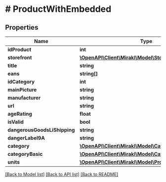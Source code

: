 # # ProductWithEmbedded

## Properties

Name | Type | Description | Notes
------------ | ------------- | ------------- | -------------
**idProduct** | **int** |  |
**storefront** | [**\OpenAPI\Client\Mirakl\Model\Storefront**](Storefront.md) |  |
**title** | **string** |  |
**eans** | **string[]** |  |
**idCategory** | **int** |  |
**mainPicture** | **string** |  |
**manufacturer** | **string** |  |
**url** | **string** |  |
**ageRating** | **float** |  |
**isValid** | **bool** |  |
**dangerousGoodsLiShipping** | **string** |  |
**dangerLabel9A** | **string** |  |
**category** | [**\OpenAPI\Client\Mirakl\Model\Category**](Category.md) |  | [optional]
**categoryBasic** | [**\OpenAPI\Client\Mirakl\Model\CategoryBasic**](CategoryBasic.md) |  | [optional]
**units** | [**\OpenAPI\Client\Mirakl\Model\ProductUnitEmbedded[]**](ProductUnitEmbedded.md) |  | [optional]

[[Back to Model list]](../../README.md#models) [[Back to API list]](../../README.md#endpoints) [[Back to README]](../../README.md)
